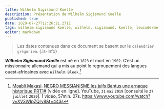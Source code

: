 ```yaml
---
title: Wilhelm Sigismund Koelle
description: Présentation de Wilhelm Sigismund Koelle
published: true
date: 2020-07-27T12:26:21.271Z
tags: wilhelm sigismund koelle, wilhelm, sigismund, koelle, leucoderme, linguistique, langue ouest-africaine, langue de l’ouest, pionnier, allemand, missionanire
editor: markdown
---
```


> Les dates contenues dans ce document se basent sur le `calendrier grégorien`.
{.is-info}

***Wilhelm Sigismund Koelle*** est né en `1823` et mort en `1902`. C’est un missionnaire allemand qui a mis au point le regroupement des langues ouest-africaines avec `Wilhelm Bleek`.[^1]

[^1]: [Moabli Makasi](https://www.youtube.com/channel/UCjj4wUCAsYWITZQv4DbtPNw). [NEGRO MESSIANISME les juifs Bantus une arnaque historique PRT1#](https://www.youtube.com/watch?v=XV3WIpZQrv8&t=443s) [vidéo en ligne]. YouTube, `31` `mai` `2019` [consulté le `27` `juillet` `2020`]. 1 vidéo, 57min. 07s. https://www.youtube.com/watch?v=XV3WIpZQrv8&t=443s